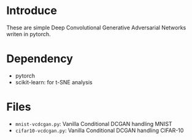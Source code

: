 # Introduce
These are simple Deep Convolutional Generative Adversarial Networks writen in pytorch.

# Dependency
* pytorch
* scikit-learn: for t-SNE analysis

# Files
* `mnist-vcdcgan.py`: Vanilla Conditional DCGAN handling MNIST
* `cifar10-vcdcgan.py`: Vanilla Conditional DCGAN handling CIFAR-10
